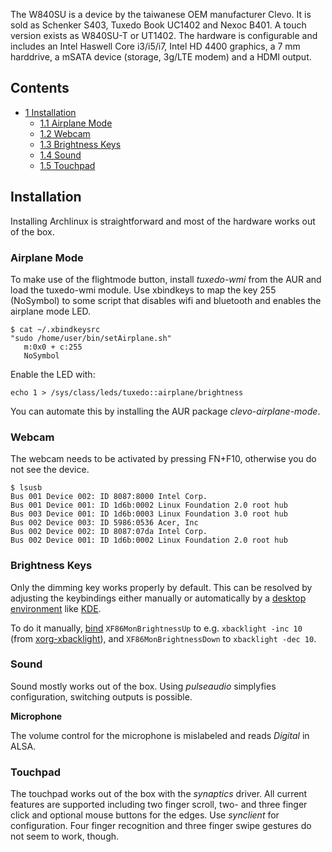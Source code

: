 The W840SU is a device by the taiwanese OEM manufacturer Clevo. It is sold as Schenker S403, Tuxedo Book UC1402 and Nexoc B401\. A touch version exists as W840SU-T or UT1402\. The hardware is configurable and includes an Intel Haswell Core i3/i5/i7, Intel HD 4400 graphics, a 7 mm harddrive, a mSATA device (storage, 3g/LTE modem) and a HDMI output.

## Contents

*   [1 Installation](#Installation)
    *   [1.1 Airplane Mode](#Airplane_Mode)
    *   [1.2 Webcam](#Webcam)
    *   [1.3 Brightness Keys](#Brightness_Keys)
    *   [1.4 Sound](#Sound)
    *   [1.5 Touchpad](#Touchpad)

## Installation

Installing Archlinux is straightforward and most of the hardware works out of the box.

### Airplane Mode

To make use of the flightmode button, install *tuxedo-wmi* from the AUR and load the tuxedo-wmi module. Use xbindkeys to map the key 255 (NoSymbol) to some script that disables wifi and bluetooth and enables the airplane mode LED.

```
$ cat ~/.xbindkeysrc
"sudo /home/user/bin/setAirplane.sh"
   m:0x0 + c:255
   NoSymbol

```

Enable the LED with:

```
echo 1 > /sys/class/leds/tuxedo::airplane/brightness

```

You can automate this by installing the AUR package *clevo-airplane-mode*.

### Webcam

The webcam needs to be activated by pressing FN+F10, otherwise you do not see the device.

```
$ lsusb
Bus 001 Device 002: ID 8087:8000 Intel Corp.
Bus 001 Device 001: ID 1d6b:0002 Linux Foundation 2.0 root hub
Bus 003 Device 001: ID 1d6b:0003 Linux Foundation 3.0 root hub
Bus 002 Device 003: ID 5986:0536 Acer, Inc
Bus 002 Device 002: ID 8087:07da Intel Corp.
Bus 002 Device 001: ID 1d6b:0002 Linux Foundation 2.0 root hub

```

### Brightness Keys

Only the dimming key works properly by default. This can be resolved by adjusting the keybindings either manually or automatically by a [desktop environment](/index.php/Desktop_environment "Desktop environment") like [KDE](/index.php/KDE "KDE").

To do it manually, [bind](/index.php/Xorg_keybinding "Xorg keybinding") `XF86MonBrightnessUp` to e.g. `xbacklight -inc 10` (from [xorg-xbacklight](https://www.archlinux.org/packages/?name=xorg-xbacklight)), and `XF86MonBrightnessDown` to `xbacklight -dec 10`.

### Sound

Sound mostly works out of the box. Using *pulseaudio* simplyfies configuration, switching outputs is possible.

**Microphone**

The volume control for the microphone is mislabeled and reads *Digital* in ALSA.

### Touchpad

The touchpad works out of the box with the *synaptics* driver. All current features are supported including two finger scroll, two- and three finger click and optional mouse buttons for the edges. Use *synclient* for configuration. Four finger recognition and three finger swipe gestures do not seem to work, though.